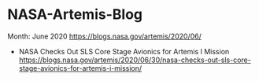 # NASA-Artemis-Blog

Month: June 2020 https://blogs.nasa.gov/artemis/2020/06/

- NASA Checks Out SLS Core Stage Avionics for Artemis I Mission https://blogs.nasa.gov/artemis/2020/06/30/nasa-checks-out-sls-core-stage-avionics-for-artemis-i-mission/
